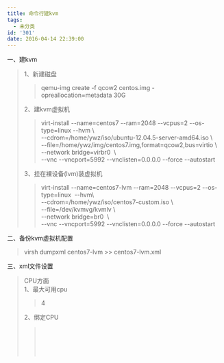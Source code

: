 ```yaml
---
title: 命令行建kvm
tags:
  - 未分类
id: '301'
date: 2016-04-14 22:39:00
---
```


  
一、建kvm  

> 1、新建磁盘  
> 
> > qemu-img create -f qcow2 centos.img -opreallocation=metadata 30G  
> >   
> 
> 2、建kvm虚拟机  
> 
> > virt-install --name=centos7 --ram=2048 --vcpus=2 --os-type=linux --hvm \\  
> > \--cdrom=/home/ywz/iso/ubuntu-12.04.5-server-amd64.iso \\  
> > \--file=/home/ywz/img/centos7.img,format=qcow2,bus=virtio \\  
> > \--network bridge=virbr0  \\  
> > \--vnc --vncport=5992 --vnclisten=0.0.0.0 --force --autostart  
> >   
> 
> 3、挂在裸设备(lvm)装虚拟机  
> 
> > virt-install --name=centos7-lvm --ram=2048 --vcpus=2 --os-type=linux  --hvm\\  
> > \--cdrom=/home/ywz/iso/centos7-custom.iso \\  
> > \--file=/dev/kvmvg/kvmlv \\  
> > \--network bridge=br0  \\  
> > \--vnc --vncport=5992 --vnclisten=0.0.0.0 --force --autostart  

>   

二、备份kvm虚拟机配置  

> virsh dumpxml centos7-lvm >> centos7-lvm.xml  

  
三、xml文件设置  

> CPU方面  
> 1、最大可用cpu  
> 
> > <vcpu placement='static' current='2'>4</vcpu>  
> 
> 2、绑定CPU  
> 
> >   <cputune>  
> >     <vcpupin vcpu='0' cpuset='15'/>  
> >     <vcpupin vcpu='1' cpuset='31'/>  
> >   </cputune>  
> >   
> 
> >   
> 
> >   
> >   
> >   
> >   
> >